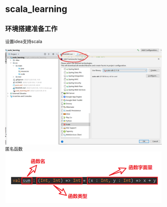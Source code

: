 # scala_learning
## 环境搭建准备工作
设置idea支持scala

![image](https://github.com/Eric-chenjy/scala_learning/raw/main/src/main/resources/screenshoots/01.png)
 匿名函数
![image](https://github.com/Eric-chenjy/scala_learning/raw/main/src/main/resources/screenshoots/02.png)

